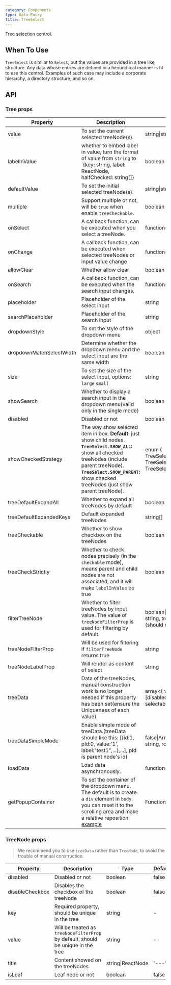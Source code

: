 ```yaml
---
category: Components
type: Data Entry
title: TreeSelect
---
```


Tree selection control.

## When To Use

`TreeSelect` is similar to `Select`, but the values are provided in a tree like structure.
Any data whose entries are defined in a hierarchical manner is fit to use this control. Examples of such case may include a corporate hierarchy, a directory structure, and so on.


## API

### Tree props

Property | Description | Type | Default
-----|-----|-----|------
value | To set the current selected treeNode(s). | string\|string[] | -
labelInValue | whether to embed label in value, turn the format of value from `string` to `{key: string, label: ReactNode, halfChecked: string[]} | boolean | false
defaultValue | To set the initial selected treeNode(s).  | string\|string[] | -
multiple | Support multiple or not, will be `true` when enable `treeCheckable`. | boolean | false
onSelect | A callback function, can be executed when you select a treeNode. | function(value, node, extra) | -
onChange | A callback function, can be executed when selected treeNodes or input value change  | function(value, label, extra) | -
allowClear | Whether allow clear  | boolean | false
onSearch | A callback function, can be executed when the search input changes. | function(value: string) | -
placeholder | Placeholder of the select input | string | -
searchPlaceholder | Placeholder of the search input  | string | -
dropdownStyle | To set the style of the dropdown menu  | object | -
dropdownMatchSelectWidth | Determine whether the dropdown menu and the select input are the same width  | boolean | true
size | To set the size of the select input, options: `large` `small`  | string | 'default'
showSearch | Whether to display a search input in the dropdown menu(valid only in the single mode) | boolean | false
disabled | Disabled or not  | boolean | false
showCheckedStrategy | The way show selected item in box. __Default:__ just show child nodes. __`TreeSelect.SHOW_ALL`:__ show all checked treeNodes (include parent treeNode). __`TreeSelect.SHOW_PARENT`:__ show checked treeNodes (just show parent treeNode). | enum { TreeSelect.SHOW_ALL, TreeSelect.SHOW_PARENT, TreeSelect.SHOW_CHILD } | TreeSelect.SHOW_CHILD
treeDefaultExpandAll | Whether to expand all treeNodes by default | boolean | false
treeDefaultExpandedKeys | Default expanded treeNodes | string[] | -
treeCheckable | Whether to show checkbox on the treeNodes | boolean | false
treeCheckStrictly | Whether to check nodes precisely (in the `checkable` mode), means parent and child nodes are not associated, and it will make `labelInValue` be true | boolean | false
filterTreeNode | Whether to filter treeNodes by input value. The value of `treeNodeFilterProp` is used for filtering by default. | boolean\|Function(inputValue: string, treeNode: TreeNode) (should return boolean) | Function
treeNodeFilterProp | Will be used for filtering if `filterTreeNode` returns true | string | 'value'
treeNodeLabelProp | Will render as content of select  | string | 'title'
treeData | Data of the treeNodes, manual construction work is no longer needed if this property has been set(ensure the Uniqueness of each value) | array<{ value, label, children, [disabled, disableCheckbox, selectable] }> | []
treeDataSimpleMode | Enable simple mode of treeData.(treeData should like this: [{id:1, pId:0, value:'1', label:"test1",...},...], pId is parent node's id)  | false\|Array<{ id: string, pId: string, rootPId: null }> | false
loadData | Load data asynchronously.  | function(node) | -
getPopupContainer | To set the container of the dropdown menu. The default is to create a `div` element in `body`, you can reset it to the scrolling area and make a relative reposition. [example](http://codepen.io/anon/pen/xVBOVQ?editors=001) | Function(triggerNode) | () => document.body

### TreeNode props

> We recommend you to use `treeData` rather than `TreeNode`, to avoid the trouble of manual construction.

Property | Description | Type | Default
-----|-----|-----|------
disabled | Disabled or not | boolean | false
disableCheckbox |  Disables the checkbox of the treeNode | boolean | false
key | Required property, should be unique in the tree  | string | -
value | Will be treated as `treeNodeFilterProp` by default, should be unique in the tree | string | -
title | Content showed on the treeNodes | string\|ReactNode | '---'
isLeaf | Leaf node or not   | boolean | false
